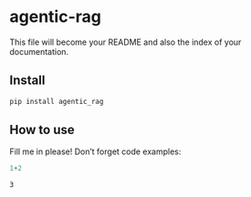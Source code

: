 # agentic-rag


<!-- WARNING: THIS FILE WAS AUTOGENERATED! DO NOT EDIT! -->

This file will become your README and also the index of your
documentation.

## Install

``` sh
pip install agentic_rag
```

## How to use

Fill me in please! Don’t forget code examples:

``` python
1+2
```

    3
